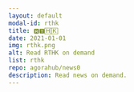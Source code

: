 ```yaml
---
layout: default
modal-id: rthk
title: 🆁🆃🄷🄺
date: 2021-01-01
img: rthk.png
alt: Read RTHK on demand
list: rthk
repo: agorahub/news0
description: Read news on demand.
---
```

